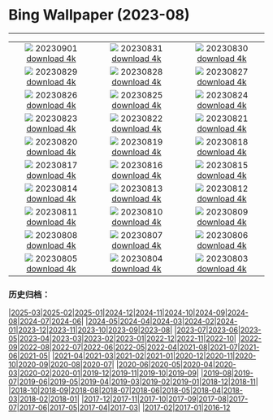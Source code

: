 # Bing Wallpaper (2023-08)
**************
| | | |
| :----: | :----: | :----: |
| ![](https://www.bing.com/th?id=OHR.TurkeyTailMush_EN-GB2359636986_1920x1080.jpg) 20230901 [download 4k](https://www.bing.com/th?id=OHR.TurkeyTailMush_EN-GB2359636986_UHD.jpg) | ![](https://www.bing.com/th?id=OHR.IronwoodCactus_EN-GB2435607805_1920x1080.jpg) 20230831 [download 4k](https://www.bing.com/th?id=OHR.IronwoodCactus_EN-GB2435607805_UHD.jpg) | ![](https://www.bing.com/th?id=OHR.NingalooShark_EN-GB2488880393_1920x1080.jpg) 20230830 [download 4k](https://www.bing.com/th?id=OHR.NingalooShark_EN-GB2488880393_UHD.jpg) |
| ![](https://www.bing.com/th?id=OHR.MangrovePark_EN-GB9980790677_1920x1080.jpg) 20230829 [download 4k](https://www.bing.com/th?id=OHR.MangrovePark_EN-GB9980790677_UHD.jpg) | ![](https://www.bing.com/th?id=OHR.DubrovnikHarbor_EN-GB2595523896_1920x1080.jpg) 20230828 [download 4k](https://www.bing.com/th?id=OHR.DubrovnikHarbor_EN-GB2595523896_UHD.jpg) | ![](https://www.bing.com/th?id=OHR.NottingHillCarnivalUK_EN-GB4084408815_1920x1080.jpg) 20230827 [download 4k](https://www.bing.com/th?id=OHR.NottingHillCarnivalUK_EN-GB4084408815_UHD.jpg) |
| ![](https://www.bing.com/th?id=OHR.MuseumIsland_EN-GB2659579604_1920x1080.jpg) 20230826 [download 4k](https://www.bing.com/th?id=OHR.MuseumIsland_EN-GB2659579604_UHD.jpg) | ![](https://www.bing.com/th?id=OHR.YellowstoneFalls_EN-GB2715423091_1920x1080.jpg) 20230825 [download 4k](https://www.bing.com/th?id=OHR.YellowstoneFalls_EN-GB2715423091_UHD.jpg) | ![](https://www.bing.com/th?id=OHR.SharkFinCove_EN-GB1405629426_1920x1080.jpg) 20230824 [download 4k](https://www.bing.com/th?id=OHR.SharkFinCove_EN-GB1405629426_UHD.jpg) |
| ![](https://www.bing.com/th?id=OHR.SkogafossWaterfall_EN-GB8609831067_1920x1080.jpg) 20230823 [download 4k](https://www.bing.com/th?id=OHR.SkogafossWaterfall_EN-GB8609831067_UHD.jpg) | ![](https://www.bing.com/th?id=OHR.TunisiaAmphitheatre_EN-GB8662535269_1920x1080.jpg) 20230822 [download 4k](https://www.bing.com/th?id=OHR.TunisiaAmphitheatre_EN-GB8662535269_UHD.jpg) | ![](https://www.bing.com/th?id=OHR.CotswoldEngland_EN-GB8705579866_1920x1080.jpg) 20230821 [download 4k](https://www.bing.com/th?id=OHR.CotswoldEngland_EN-GB8705579866_UHD.jpg) |
| ![](https://www.bing.com/th?id=OHR.StartPointLight_EN-GB8752172309_1920x1080.jpg) 20230820 [download 4k](https://www.bing.com/th?id=OHR.StartPointLight_EN-GB8752172309_UHD.jpg) | ![](https://www.bing.com/th?id=OHR.CameraSquirrel_EN-GB8816985093_1920x1080.jpg) 20230819 [download 4k](https://www.bing.com/th?id=OHR.CameraSquirrel_EN-GB8816985093_UHD.jpg) | ![](https://www.bing.com/th?id=OHR.AvatarMountain_EN-GB8866230548_1920x1080.jpg) 20230818 [download 4k](https://www.bing.com/th?id=OHR.AvatarMountain_EN-GB8866230548_UHD.jpg) |
| ![](https://www.bing.com/th?id=OHR.InfinityTaipei_EN-GB3498072213_1920x1080.jpg) 20230817 [download 4k](https://www.bing.com/th?id=OHR.InfinityTaipei_EN-GB3498072213_UHD.jpg) | ![](https://www.bing.com/th?id=OHR.KeyWestBridge_EN-GB5461803500_1920x1080.jpg) 20230816 [download 4k](https://www.bing.com/th?id=OHR.KeyWestBridge_EN-GB5461803500_UHD.jpg) | ![](https://www.bing.com/th?id=OHR.TaorminaSquare_EN-GB8740194258_1920x1080.jpg) 20230815 [download 4k](https://www.bing.com/th?id=OHR.TaorminaSquare_EN-GB8740194258_UHD.jpg) |
| ![](https://www.bing.com/th?id=OHR.GeckoLeaf_EN-GB5757875928_1920x1080.jpg) 20230814 [download 4k](https://www.bing.com/th?id=OHR.GeckoLeaf_EN-GB5757875928_UHD.jpg) | ![](https://www.bing.com/th?id=OHR.PerseidsOregon_EN-GB5150858972_1920x1080.jpg) 20230813 [download 4k](https://www.bing.com/th?id=OHR.PerseidsOregon_EN-GB5150858972_UHD.jpg) | ![](https://www.bing.com/th?id=OHR.ThreeElephants_EN-GB4525682311_1920x1080.jpg) 20230812 [download 4k](https://www.bing.com/th?id=OHR.ThreeElephants_EN-GB4525682311_UHD.jpg) |
| ![](https://www.bing.com/th?id=OHR.JupiterArtland_EN-GB9945954450_1920x1080.jpg) 20230811 [download 4k](https://www.bing.com/th?id=OHR.JupiterArtland_EN-GB9945954450_UHD.jpg) | ![](https://www.bing.com/th?id=OHR.WorldLionDay_EN-GB2950747752_1920x1080.jpg) 20230810 [download 4k](https://www.bing.com/th?id=OHR.WorldLionDay_EN-GB2950747752_UHD.jpg) | ![](https://www.bing.com/th?id=OHR.BathurstArt_EN-GB5230437301_1920x1080.jpg) 20230809 [download 4k](https://www.bing.com/th?id=OHR.BathurstArt_EN-GB5230437301_UHD.jpg) |
| ![](https://www.bing.com/th?id=OHR.MichaelsMountCornwall_EN-GB2571189638_1920x1080.jpg) 20230808 [download 4k](https://www.bing.com/th?id=OHR.MichaelsMountCornwall_EN-GB2571189638_UHD.jpg) | ![](https://www.bing.com/th?id=OHR.BodieNC_EN-GB1725462371_1920x1080.jpg) 20230807 [download 4k](https://www.bing.com/th?id=OHR.BodieNC_EN-GB1725462371_UHD.jpg) | ![](https://www.bing.com/th?id=OHR.NaganoPond_EN-GB0382059808_1920x1080.jpg) 20230806 [download 4k](https://www.bing.com/th?id=OHR.NaganoPond_EN-GB0382059808_UHD.jpg) |
| ![](https://www.bing.com/th?id=OHR.AtlanticPuffin_EN-GB2052526705_1920x1080.jpg) 20230805 [download 4k](https://www.bing.com/th?id=OHR.AtlanticPuffin_EN-GB2052526705_UHD.jpg) | ![](https://www.bing.com/th?id=OHR.GothicRuins_EN-GB8583804853_1920x1080.jpg) 20230804 [download 4k](https://www.bing.com/th?id=OHR.GothicRuins_EN-GB8583804853_UHD.jpg) | ![](https://www.bing.com/th?id=OHR.ZelenciSprings_EN-GB9091067954_1920x1080.jpg) 20230803 [download 4k](https://www.bing.com/th?id=OHR.ZelenciSprings_EN-GB9091067954_UHD.jpg) |

### 历史归档：

|[2025-03](/../2025-03/2025-03.md)|[2025-02](/../2025-02/2025-02.md)|[2025-01](/../2025-01/2025-01.md)|[2024-12](/../2024-12/2024-12.md)|[2024-11](/../2024-11/2024-11.md)|[2024-10](/../2024-10/2024-10.md)|[2024-09](/../2024-09/2024-09.md)|[2024-08](/../2024-08/2024-08.md)|[2024-07](/../2024-07/2024-07.md)|[2024-06](/../2024-06/2024-06.md)|
|[2024-05](/../2024-05/2024-05.md)|[2024-04](/../2024-04/2024-04.md)|[2024-03](/../2024-03/2024-03.md)|[2024-02](/../2024-02/2024-02.md)|[2024-01](/../2024-01/2024-01.md)|[2023-12](/../2023-12/2023-12.md)|[2023-11](/../2023-11/2023-11.md)|[2023-10](/../2023-10/2023-10.md)|[2023-09](/../2023-09/2023-09.md)|[2023-08](/2023-08.md)|
|[2023-07](/../2023-07/2023-07.md)|[2023-06](/../2023-06/2023-06.md)|[2023-05](/../2023-05/2023-05.md)|[2023-04](/../2023-04/2023-04.md)|[2023-03](/../2023-03/2023-03.md)|[2023-02](/../2023-02/2023-02.md)|[2023-01](/../2023-01/2023-01.md)|[2022-12](/../2022-12/2022-12.md)|[2022-11](/../2022-11/2022-11.md)|[2022-10](/../2022-10/2022-10.md)|
|[2022-09](/../2022-09/2022-09.md)|[2022-08](/../2022-08/2022-08.md)|[2022-07](/../2022-07/2022-07.md)|[2022-06](/../2022-06/2022-06.md)|[2022-05](/../2022-05/2022-05.md)|[2022-04](/../2022-04/2022-04.md)|[2021-08](/../2021-08/2021-08.md)|[2021-07](/../2021-07/2021-07.md)|[2021-06](/../2021-06/2021-06.md)|[2021-05](/../2021-05/2021-05.md)|
|[2021-04](/../2021-04/2021-04.md)|[2021-03](/../2021-03/2021-03.md)|[2021-02](/../2021-02/2021-02.md)|[2021-01](/../2021-01/2021-01.md)|[2020-12](/../2020-12/2020-12.md)|[2020-11](/../2020-11/2020-11.md)|[2020-10](/../2020-10/2020-10.md)|[2020-09](/../2020-09/2020-09.md)|[2020-08](/../2020-08/2020-08.md)|[2020-07](/../2020-07/2020-07.md)|
|[2020-06](/../2020-06/2020-06.md)|[2020-05](/../2020-05/2020-05.md)|[2020-04](/../2020-04/2020-04.md)|[2020-03](/../2020-03/2020-03.md)|[2020-02](/../2020-02/2020-02.md)|[2020-01](/../2020-01/2020-01.md)|[2019-12](/../2019-12/2019-12.md)|[2019-11](/../2019-11/2019-11.md)|[2019-10](/../2019-10/2019-10.md)|[2019-09](/../2019-09/2019-09.md)|
|[2019-08](/../2019-08/2019-08.md)|[2019-07](/../2019-07/2019-07.md)|[2019-06](/../2019-06/2019-06.md)|[2019-05](/../2019-05/2019-05.md)|[2019-04](/../2019-04/2019-04.md)|[2019-03](/../2019-03/2019-03.md)|[2019-02](/../2019-02/2019-02.md)|[2019-01](/../2019-01/2019-01.md)|[2018-12](/../2018-12/2018-12.md)|[2018-11](/../2018-11/2018-11.md)|
|[2018-10](/../2018-10/2018-10.md)|[2018-09](/../2018-09/2018-09.md)|[2018-08](/../2018-08/2018-08.md)|[2018-07](/../2018-07/2018-07.md)|[2018-06](/../2018-06/2018-06.md)|[2018-05](/../2018-05/2018-05.md)|[2018-04](/../2018-04/2018-04.md)|[2018-03](/../2018-03/2018-03.md)|[2018-02](/../2018-02/2018-02.md)|[2018-01](/../2018-01/2018-01.md)|
|[2017-12](/../2017-12/2017-12.md)|[2017-11](/../2017-11/2017-11.md)|[2017-10](/../2017-10/2017-10.md)|[2017-09](/../2017-09/2017-09.md)|[2017-08](/../2017-08/2017-08.md)|[2017-07](/../2017-07/2017-07.md)|[2017-06](/../2017-06/2017-06.md)|[2017-05](/../2017-05/2017-05.md)|[2017-04](/../2017-04/2017-04.md)|[2017-03](/../2017-03/2017-03.md)|
|[2017-02](/../2017-02/2017-02.md)|[2017-01](/../2017-01/2017-01.md)|[2016-12](/../2016-12/2016-12.md)